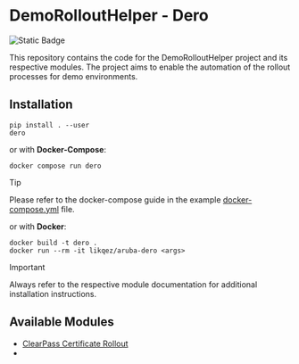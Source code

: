# DemoRolloutHelper - Dero

![Static Badge](https://img.shields.io/badge/3.12-3572a5?logo=python&logoColor=3572a5&label=Python)

This repository contains the code for the DemoRolloutHelper project and its respective modules.
The project aims to enable the automation of the rollout processes for demo environments.

## Installation

```shell
pip install . --user
dero
```

or with **Docker-Compose**:

```shell
docker compose run dero
```

> [!TIP]
> Please refer to the docker-compose guide in the example [docker-compose.yml](example/docker-compose.yml) file.

or with **Docker**:

```shell
docker build -t dero .
docker run --rm -it likqez/aruba-dero <args>
```

> [!IMPORTANT]
> Always refer to the respective module documentation for additional installation instructions.

## Available Modules

- [ClearPass Certificate Rollout](src/modules/clearpass/README.md)
- 
